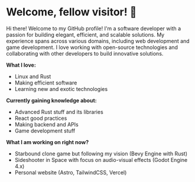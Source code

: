 # Welcome, fellow visitor! 👋

Hi there! Welcome to my GitHub profile! I'm a software developer with a passion for building elegant, efficient, and scalable solutions. My experience spans across various domains, including web development and game development. I love working with open-source technologies and collaborating with other developers to build innovative solutions. 

**What I love:**
- Linux and Rust
- Making efficient software
- Learning new and exotic technologies

**Currently gaining knowledge about:**
- Advanced Rust stuff and its libraries
- React good practices
- Making backend and APIs
- Game development stuff

**What I am working on right now?**
- Starbound clone game but following my vision (Bevy Engine with Rust)
- Sideshooter in Space with focus on audio-visual effects (Godot Engine 4.x)
- Personal website (Astro, TailwindCSS, Vercel)
